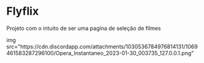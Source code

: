 # Flyflix

Projeto com o intuito de ser uma pagína de seleção de filmes 

<div> img src="https://cdn.discordapp.com/attachments/1030536784976814131/1069461583287296100/Opera_Instantaneo_2023-01-30_003735_127.0.0.1.png"</div>
